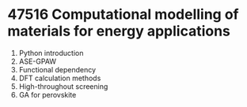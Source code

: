 # 47516 Computational modelling of materials for energy applications
1. Python introduction
2. ASE-GPAW
3. Functional dependency
4. DFT calculation methods
5. High-throughout screening
6. GA for perovskite
